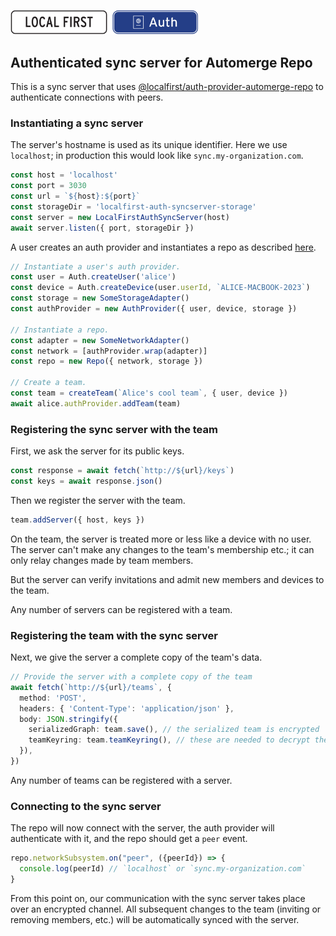 <img src="https://raw.githubusercontent.com/local-first-web/branding/main/svg/auth-h.svg"
width="300" alt="@localfirst/auth logo" />

## Authenticated sync server for Automerge Repo

This is a sync server that uses [@localfirst/auth-provider-automerge-repo](../auth-provider-automerge-repo/)
to authenticate connections with peers.

### Instantiating a sync server

The server's hostname is used as its unique identifier. Here we use `localhost`; in production this would look like `sync.my-organization.com`.

```ts
const host = 'localhost'
const port = 3030
const url = `${host}:${port}`
const storageDir = 'localfirst-auth-syncserver-storage'
const server = new LocalFirstAuthSyncServer(host)
await server.listen({ port, storageDir })
```

A user creates an auth provider and instantiates a repo as described [here](./auth-provider-automerge-repo/README.md).

```ts
// Instantiate a user's auth provider.
const user = Auth.createUser('alice')
const device = Auth.createDevice(user.userId, `ALICE-MACBOOK-2023`)
const storage = new SomeStorageAdapter()
const authProvider = new AuthProvider({ user, device, storage })

// Instantiate a repo.
const adapter = new SomeNetworkAdapter()
const network = [authProvider.wrap(adapter)]
const repo = new Repo({ network, storage })

// Create a team.
const team = createTeam(`Alice's cool team`, { user, device })
await alice.authProvider.addTeam(team)
```

### Registering the sync server with the team

First, we ask the server for its public keys.

```ts
const response = await fetch(`http://${url}/keys`)
const keys = await response.json()
```

Then we register the server with the team.

```ts
team.addServer({ host, keys })
```

On the team, the server is treated more or less like a device with no user. The server can't make
any changes to the team's membership etc.; it can only relay changes made by team members.

But the server can verify invitations and admit new members and devices to the team.

Any number of servers can be registered with a team.

### Registering the team with the sync server

Next, we give the server a complete copy of the team's data.

```ts
// Provide the server with a complete copy of the team
await fetch(`http://${url}/teams`, {
  method: 'POST',
  headers: { 'Content-Type': 'application/json' },
  body: JSON.stringify({
    serializedGraph: team.save(), // the serialized team is encrypted
    teamKeyring: team.teamKeyring(), // these are needed to decrypt the serialized team
  }),
})
```

Any number of teams can be registered with a server.

### Connecting to the sync server

The repo will now connect with the server, the auth provider will authenticate with it, and the repo
should get a `peer` event.

```ts
repo.networkSubsystem.on("peer", ({peerId}) => {
  console.log(peerId) // `localhost` or `sync.my-organization.com`
}
```

From this point on, our communication with the sync server takes place over an encrypted channel. All
subsequent changes to the team (inviting or removing members, etc.) will be automatically synced
with the server.
